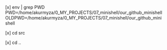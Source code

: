 [x] env | grep PWD
	PWD=/home/akurmyza/0_MY_PROJECTS/07_minishell/our_github_minishell
	OLDPWD=/home/akurmyza/0_MY_PROJECTS/07_minishell/our_github_minishell

[x] cd src

[x] cd ..

